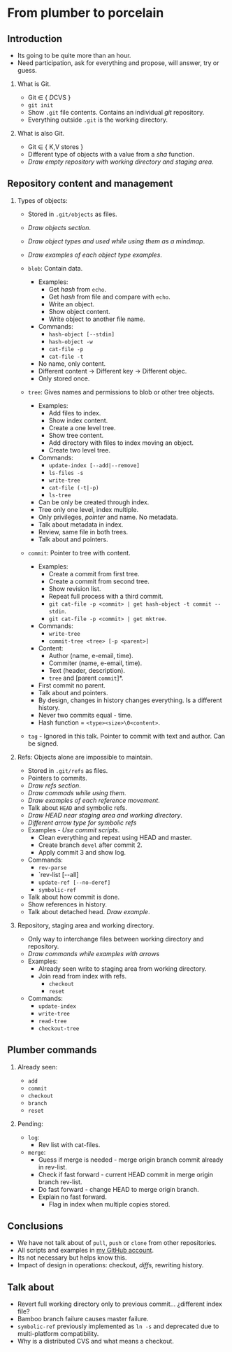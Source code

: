 # From plumber to porcelain

## Introduction

* Its going to be quite more than an hour.
* Need participation, ask for everything and propose, will answer, try or guess.

1. What is Git.
    * Git ∈ { *D*CVS }
    * `git init`
    * Show `.git` file contents. Contains an individual _git_ repository.
    * Everything outside `.git` is the working directory.

1. What is also Git.
    * Git ∈ { K,V stores }
    * Different type of objects with a value from a _sha_ function.
    * _*Draw empty repository with working directory and staging area*_.

## Repository content and management

1. Types of objects:
    * Stored in `.git/objects` as files.
    * _*Draw objects section*_.
    * _*Draw object types and used while using them as a mindmap*_.
    * _*Draw examples of each object type examples*_.
    * `blob`: Contain data.
        * Examples:
            * Get _hash_ from `echo`.
            * Get _hash_ from file and compare with `echo`.
            * Write an object.
            * Show object content.
            * Write object to another file name.
        * Commands:
            * `hash-object [--stdin]`
            * `hash-object -w`
            * `cat-file -p`
            * `cat-file -t`
        * No name, only content.
        * Different content -> Different key -> Different objec.
        * Only stored once.

    * `tree`: Gives names and permissions to blob or other tree objects.
        * Examples:
            * Add files to index.
            * Show index content.
            * Create a one level tree.
            * Show tree content.
            * Add directory with files to index moving an object.
            * Create two level tree.
        * Commands:
            * `update-index [--add|--remove]`
            * `ls-files -s`
            * `write-tree`
            * `cat-file (-t|-p)`
            * `ls-tree`
        * Can be only be created through index.
        * Tree only one level, index multiple.
        * Only privileges, _pointer_ and name. No metadata.
        * Talk about metadata in index.
        * Review, same file in both trees.
        * Talk about <id> and pointers.

    * `commit`: Pointer to tree with content.
        * Examples:
            * Create a commit from first tree.
            * Create a commit from second tree.
            * Show revision list.
            * Repeat full process with a third commit.
            * `git cat-file -p <commit> | get hash-object -t commit --stdin`.
            * `git cat-file -p <commit> | get mktree`.
        * Commands:
            * `write-tree`
            * `commit-tree <tree> [-p <parent>]`
        * Content:
            * Author (name, e-email, time).
            * Commiter (name, e-email, time).
            * Text (header, description).
            * `tree` and [parent `commit`]*.
        * First commit no parent.
        * Talk about <id> and pointers.
        * By design, changes in history changes everything. Is a different
          history.
        * Never two commits equal - time.
        * Hash function = `<type><size>\0<content>`.

    * `tag` - Ignored in this talk. Pointer to commit with text and author.
      Can be signed.

1. Refs: Objects alone are impossible to maintain.
    * Stored in `.git/refs` as files.
    * Pointers to commits.
    * _*Draw refs section*_.
    * _*Draw commads while using them*_.
    * _*Draw examples of each reference movement*_.
    * Talk about `HEAD` and symbolic refs.
    * _*Draw HEAD near staging area and working directory*_.
    * _*Different arrow type for symbolic refs*_
    * Examples - _Use commit scripts_.
        * Clean everything and repeat using HEAD and master.
        * Create branch `devel` after commit 2.
        * Apply commit 3 and show log.
    * Commands:
        * `rev-parse`
        * `rev-list [--all]
        * `update-ref [--no-deref]`
        * `symbolic-ref`
    * Talk about how commit is done.
    * Show references in history.
    * Talk about detached head. _*Draw example*_.

1. Repository, staging area and working directory.
    * Only way to interchange files between working directory and repository.
    * _*Draw commands while examples with arrows*_
    * Examples:
        * Already seen write to staging area from working directory.
        * Join read from index with refs.
            * `checkout`
            * `reset`
    * Commands:
        * `update-index`
        * `write-tree`
        * `read-tree`
        * `checkout-tree`

## Plumber commands

1. Already seen:
    * `add`
    * `commit`
    * `checkout`
    * `branch`
    * `reset`

1. Pending:
    * `log`:
        * Rev list with cat-files.
    * `merge`:
        * Guess if merge is needed - merge origin branch commit already in
          rev-list.
        * Check if fast forward - current HEAD commit in merge origin branch
          rev-list.
        * Do fast forward - change HEAD to merge origin branch.
        * Explain no fast forward.
            * Flag in index when multiple copies stored.

## Conclusions

* We have not talk about of `pull`, `push` or `clone` from other repositories.
* All scripts and examples in [my GitHub account](
  https://github.com/pablerass/talk-from-plumber-to-porcelain).
* Its not necessary but helps know this.
* Impact of design in operations: checkout, _diffs_, rewriting history.

## Talk about

* Revert full working directory only to previous commit... ¿different index
  file?
* Bamboo branch failure causes master failure.
* `symbolic-ref` previously implemented as `ln -s` and deprecated due to
  multi-platform compatibility.
* Why is a distributed CVS and what means a checkout.
